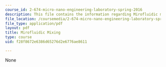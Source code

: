 ```yaml
---
course_id: 2-674-micro-nano-engineering-laboratory-spring-2016
description: This file contains the information regarding Mirofluidic mixing.
file_location: /coursemedia/2-674-micro-nano-engineering-laboratory-spring-2016/f28f8672e6386d65276d2e6776ae8611_MIT2_674S16_MicrofluidcMix.pdf
file_type: application/pdf
layout: pdf
title: Mirofluidic Mixing
type: course
uid: f28f8672e6386d65276d2e6776ae8611

---
```

None